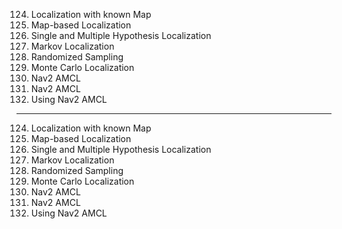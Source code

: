 124. Localization with known Map
125. Map-based Localization
126. Single and Multiple Hypothesis Localization
127. Markov Localization
128. Randomized Sampling
129. Monte Carlo Localization
130. Nav2 AMCL
131. <LAB>Nav2 AMCL</LAB>
132. <LAB>Using Nav2 AMCL</LAB>

---

124. Localization with known Map
125. Map-based Localization
126. Single and Multiple Hypothesis Localization
127. Markov Localization
128. Randomized Sampling
129. Monte Carlo Localization
130. Nav2 AMCL
131. <LAB>Nav2 AMCL</LAB>
132. <LAB>Using Nav2 AMCL</LAB>
